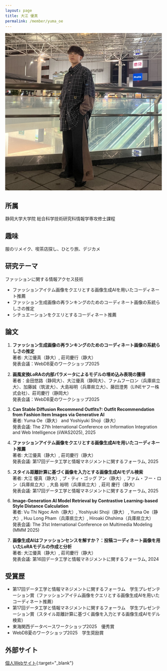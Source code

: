 ```yaml
---
layout: page
title: 大江 優真
permalink: /member/yuma_oe
---
```


![写真](/assets/img/members/yuma_oe.jpg "大江")

## 所属
静岡大学大学院 総合科学技術研究科情報学専攻修士課程

## 趣味
服のリメイク、喫茶店探し、ひとり旅、デジカメ

## 研究テーマ
ファッションに関する情報アクセス技術
- ファッションアイテム画像をクエリとする画像生成AIを用いたコーディネート推薦
- ファッション生成画像の再ランキングのためのコーディネート画像の系統らしさの推定
- シチュエーションをクエリとするコーディネート推薦

## 論文

1. **ファッション生成画像の再ランキングのためのコーディネート画像の系統らしさの推定**  
著者: 大江優真（静大）, 莊司慶行（静大）   
発表会議：WebDB夏のワークショップ2025

2. **画風変換LoRAの内部パラメータによるモデルの埋め込み表現の獲得**  
著者：金田悠路（静岡大）、大江優真（静岡大）、ファムフーロン（兵庫県立大）、加藤誠（筑波大）、大島裕明（兵庫県立大）、藤田澄男（LINEヤフー株式会社）、莊司慶行（静岡大）  
発表会議：WebDB夏のワークショップ2025

3. **Can Stable Diffusion Recommend Outfits?: Outfit Recommendation from Fashion Item Images via Generative AI**  
著者: Yuma Oe（静大） and Yoshiyuki Shoji（静大）  
発表会議: The 27th International Conference on Information Integration and Web Intelligence (iiWAS2025), 2025

4. **ファッションアイテム画像をクエリとする画像生成AIを用いたコーディネート推薦**  
著者: 大江優真（静大）, 莊司慶行（静大）  
発表会議: 第17回データ工学と情報マネジメントに関するフォーラム, 2025

5. **スタイル距離計算に基づく画像を入力とする画像生成AIモデル検索**  
著者: 大江 優真（静大）, ブ・ティ・ゴッグ アン（静大）, ファム・フー・ロン（兵庫県立大）, 大島 裕明（兵庫県立大）, 莊司 慶行（静大）  
発表会議: 第17回データ工学と情報マネジメントに関するフォーラム, 2025

6. **Image-Generation AI Model Retrieval by Contrastive Learning-based Style Distance Calculation**  
著者: Vu Thi Ngoc Anh（静大）, Yoshiyuki Shoji（静大） , Yuma Oe（静大）, Huu Long Pham（兵庫県立大）, Hiroaki Ohshima（兵庫県立大）  
発表会議: The 31st International Conference on Multimedia Modeling (MMM 2025)

7. **画像生成AIはファッションセンスを解すか？：投稿コーディネート画像を用いたLoRAモデルの作成と分析**  
著者: 大江優真（静大）, 莊司慶行（静大）  
発表会議: 第16回データ工学と情報マネジメントに関するフォーラム, 2024

## 受賞歴  
- 第17回データ工学と情報マネジメントに関するフォーラム　学生プレゼンテーション賞（ファッションアイテム画像をクエリとする画像生成AIを用いたコーディネート推薦）  
- 第17回データ工学と情報マネジメントに関するフォーラム　学生プレゼンテーション賞（スタイル距離計算に基づく画像を入力とする画像生成AIモデル検索）  
- 東海関西データベースワークショップ2025　優秀賞  
- WebDB夏のワークショップ2025　学生奨励賞  

## 外部サイト  
[個人Webサイト](https://kodhrt.github.io/){:target="_blank"}